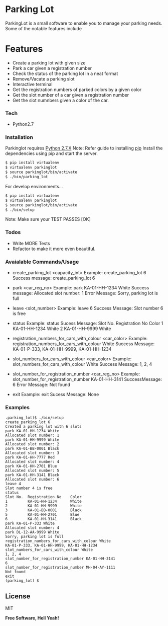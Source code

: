 # Parking Lot 

ParkingLot is a small software to enable you to manage your parking needs. 
Some of the notable features include

# Features

  - Create a parking lot with given size
  - Park a car given a registration number
  - Check the status of the parking lot in a neat format
  - Remove/Vacate a parking slot
  - Interactive terminal
  - Get the registration numbers of parked colors by a given color
  - Get the slot number of a car given a registration number
  - Get the slot numnbers given a color of the car.

### Tech

* Python2.7 

### Installation

Parkinglot requires [Python 2.7.X](https://www.python.org/download/releases/2.7/) 
Note: Refer guide to installing [pip](https://pip.pypa.io/en/stable/installing/)
Install the dependencies using pip and start the server.

```sh
$ pip install virtualenv
$ virtualenv parkinglot
$ source parkinglot/bin/activate
$ ./bin/parking_lot
```

For develop environments...

```sh
$ pip install virtualenv
$ virtualenv parkinglot
$ source parkinglot/bin/activate
$ ./bin/setup
```
Note: Make sure your TEST PASSES [OK]

### Todos

 - Write MORE Tests
 - Refactor to make it more even beautiful.

### Avaialable Commands/Usage
- create_parking_lot <capacity_int>
  Example: create_parking_lot 6
  Success message: create_parking_lot 6
- park <car_reg_no> <color>
  Example: park KA-01-HH-1234 White
  Success message: Allocated slot number: 1
  Error Message: Sorry, parking lot is full
- leave <slot_number>
  Example: leave 6
  Success Message: Slot number 6 is free
- status
  Example: status
  Sucess Message:
    Slot No.  Registration No    Color
    1         KA-01-HH-1234      White
    2         KA-01-HH-9999      White

- registration_numbers_for_cars_with_colour <car_color>
  Example: registration_numbers_for_cars_with_colour White
  Success Message: KA-01-P-333, KA-01-HH-9999, KA-01-HH-1234

- slot_numbers_for_cars_with_colour <car_color>
  Example: slot_numbers_for_cars_with_colour White
  Success Message: 1, 2, 4

- slot_number_for_registration_number <car_reg_no>
  Example: slot_number_for_registration_number KA-01-HH-3141
  SuccessMessage: 6
  Error Message: Not found

- exit
  Example: exit
  Sucess Message: None




### Examples
```
.parking_lot)$ ./bin/setup
create_parking_lot 6
Created a parking lot with 6 slots
park KA-01-HH-1234 White
Allocated slot number: 1
park KA-01-HH-9999 White
Allocated slot number: 2
park KA-01-BB-0001 Black
Allocated slot number: 3
park KA-01-HH-7777 Red
Allocated slot number: 4
park KA-01-HH-2701 Blue
Allocated slot number: 5
park KA-01-HH-3141 Black
Allocated slot number: 6
leave 4
Slot number 4 is free
status
Slot No.  Registration No    Color
1         KA-01-HH-1234      White
2         KA-01-HH-9999      White
3         KA-01-BB-0001      Black
5         KA-01-HH-2701      Blue
6         KA-01-HH-3141      Black
park KA-01-P-333 White
Allocated slot number: 4
park DL-12-AA-9999 White
Sorry, parking lot is full
registration_numbers_for_cars_with_colour White
KA-01-P-333, KA-01-HH-9999, KA-01-HH-1234
slot_numbers_for_cars_with_colour White
1, 2, 4
slot_number_for_registration_number KA-01-HH-3141
6
slot_number_for_registration_number MH-04-AY-1111
Not found
exit
(parking_lot) $
```



License
----

MIT


**Free Software, Hell Yeah!**

